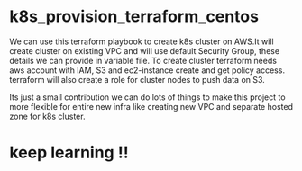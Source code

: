# k8s_provision_terraform_centos

We can use this terraform playbook to create k8s cluster on AWS.It will create cluster on existing VPC and will use default Security Group, these details we can provide in variable file. To create cluster terraform needs aws account with IAM, S3 and ec2-instance create and get policy access. terraform will also create a role for cluster nodes to push data on S3.

Its just a small contribution we can do lots of things to make this project to more flexible for entire new infra like creating new VPC and separate hosted zone for k8s cluster. 

# keep learning !!

